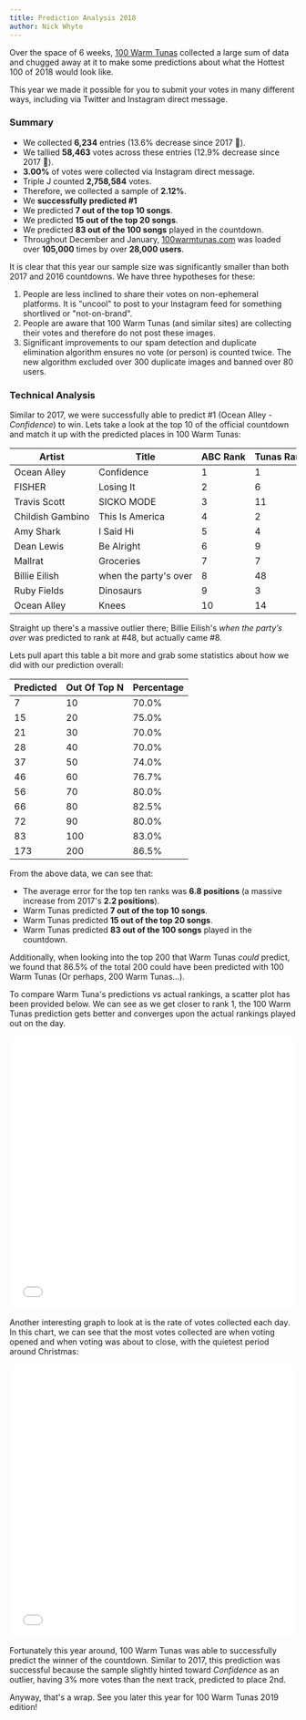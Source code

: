 ```yaml
---
title: Prediction Analysis 2018
author: Nick Whyte
---
```


Over the space of 6 weeks, [100 Warm Tunas](https://100warmtunas.com/2018/) collected a large sum of data and chugged away at it to make some predictions about what the Hottest 100 of 2018 would look like.

This year we made it possible for you to submit your votes in many different ways, including via Twitter and Instagram direct message.

### Summary

- We collected **6,234** entries (13.6% decrease since 2017 🔻).
- We tallied **58,463** votes across these entries (12.9% decrease since 2017 🔻).
- **3.00%** of votes were collected via Instagram direct message.
- Triple J counted **2,758,584** votes.
- Therefore, we collected a sample of **2.12%**.
- We **successfully predicted #1**
- We predicted **7 out of the top 10 songs**.
- We predicted **15 out of the top 20 songs**.
- We predicted **83 out of the 100 songs** played in the countdown.
- Throughout December and January, [100warmtunas.com](https://100warmtunas.com) was loaded over **105,000** times by over **28,000 users**.

It is clear that this year our sample size was significantly smaller than both 2017 and 2016 countdowns. We have three hypotheses for these:

1. People are less inclined to share their votes on non-ephemeral platforms. It is "uncool" to post to your Instagram feed for something shortlived or "not-on-brand".
2. People are aware that 100 Warm Tunas (and similar sites) are collecting their votes and therefore do not post these images.
3. Significant improvements to our spam detection and duplicate elimination algorithm ensures no vote (or person) is counted twice. The new algorithm excluded over 300 duplicate images and banned over 80 users.


### Technical Analysis

Similar to 2017, we were successfully able to predict #1 (Ocean Alley - _Confidence_) to win. Lets take a look at the top 10 of the official countdown and match it up with the predicted places in 100 Warm Tunas:


|Artist|Title|ABC Rank|Tunas Rank|Difference|
|--- |--- |--- |--- |--- |
|Ocean Alley|Confidence|1|1|0|
|FISHER|Losing It|2|6|4|
|Travis Scott|SICKO MODE|3|11|8|
|Childish Gambino|This Is America|4|2|2|
|Amy Shark|I Said Hi|5|4|1|
|Dean Lewis|Be Alright|6|9|3|
|Mallrat|Groceries|7|7|0|
|Billie Eilish|when the party's over|8|48|40|
|Ruby Fields|Dinosaurs|9|3|6|
|Ocean Alley|Knees|10|14|4|


Straight up there's a massive outlier there; Billie Eilish's _when the party’s over_ was predicted to rank at #48, but actually came #8.

Lets pull apart this table a bit more and grab some statistics about how we did with our prediction overall:


|Predicted|Out Of Top N|Percentage|
|--- |--- |--- |
|7|10|70.0%|
|15|20|75.0%|
|21|30|70.0%|
|28|40|70.0%|
|37|50|74.0%|
|46|60|76.7%|
|56|70|80.0%|
|66|80|82.5%|
|72|90|80.0%|
|83|100|83.0%|
|173|200|86.5%|

From the above data, we can see that:

- The average error for the top ten ranks was **6.8 positions** (a massive increase from 2017's **2.2 positions**).
- Warm Tunas predicted **7 out of the top 10 songs**.
- Warm Tunas predicted **15 out of the top 20 songs**.
- Warm Tunas predicted **83 out of the 100 songs** played in the countdown.

Additionally, when looking into the top 200 that Warm Tunas _could_ predict, we found that 86.5% of the total 200 could have been predicted with 100 Warm Tunas (Or perhaps, 200 Warm Tunas...).

To compare Warm Tuna's predictions vs actual rankings, a scatter plot has been provided below. We can see as we get
closer to rank 1, the 100 Warm Tunas prediction gets better and converges upon the actual rankings played out on the day.


<div class="embed-responsive embed-responsive-4by3">
    <iframe width="100%" height="480" frameborder="0" scrolling="no" src="//plot.ly/~nickw444/11.embed"></iframe>
</div>


Another interesting graph to look at is the rate of votes collected each day. In this chart, we can see that the most votes collected are when voting opened and when voting was about to close, with the quietest period around Christmas:

<div class="embed-responsive embed-responsive-4by3">
    <iframe width="100%" height="480" frameborder="0" scrolling="no" src="//plot.ly/~nickw444/13.embed"></iframe>
</div>

Fortunately this year around, 100 Warm Tunas was able to successfully predict the winner of the countdown. Similar to 2017, this prediction was successful because the sample slightly hinted toward *Confidence* as an outlier, having 3% more votes than the next track, predicted to place 2nd.

Anyway, that's a wrap. See you later this year for 100 Warm Tunas 2019 edition!

